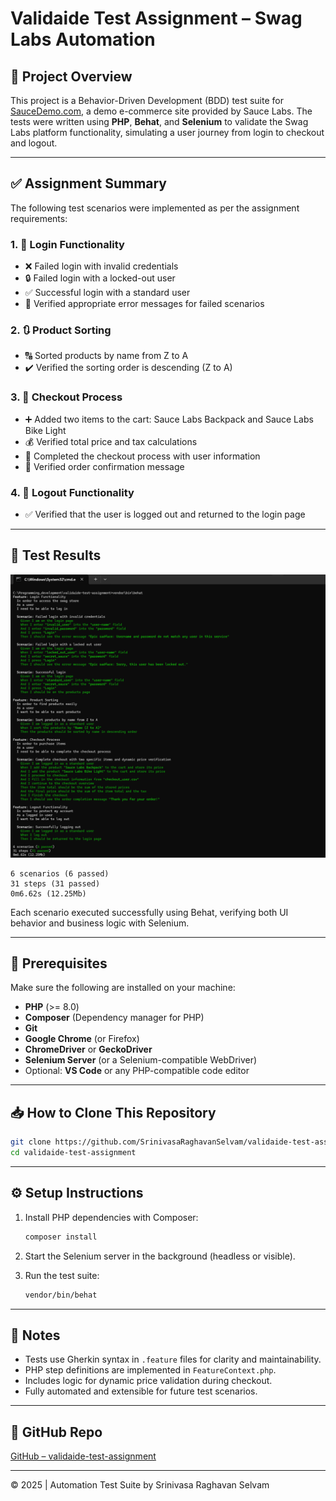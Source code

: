 # Validaide Test Assignment – Swag Labs Automation

## 📌 Project Overview

This project is a Behavior-Driven Development (BDD) test suite for [SauceDemo.com](https://www.saucedemo.com/), a demo e-commerce site provided by Sauce Labs. The tests were written using **PHP**, **Behat**, and **Selenium** to validate the Swag Labs platform functionality, simulating a user journey from login to checkout and logout.

---

## ✅ Assignment Summary

The following test scenarios were implemented as per the assignment requirements:

### 1. 🔐 Login Functionality
- ❌ Failed login with invalid credentials
- 🔒 Failed login with a locked-out user
- ✅ Successful login with a standard user
- 📢 Verified appropriate error messages for failed scenarios

### 2. 🔃 Product Sorting
- 🔠 Sorted products by name from Z to A
- ✔️ Verified the sorting order is descending (Z to A)

### 3. 🛒 Checkout Process
- ➕ Added two items to the cart: Sauce Labs Backpack and Sauce Labs Bike Light
- 💰 Verified total price and tax calculations
- 🧾 Completed the checkout process with user information
- 🎉 Verified order confirmation message

### 4. 🚪 Logout Functionality
- ✅ Verified that the user is logged out and returned to the login page

---

## 🧪 Test Results

![Test Results](assets/test-results.png)

```
6 scenarios (6 passed)
31 steps (31 passed)
0m6.62s (12.25Mb)
```

Each scenario executed successfully using Behat, verifying both UI behavior and business logic with Selenium.

---

## 🧰 Prerequisites

Make sure the following are installed on your machine:

- **PHP** (>= 8.0)
- **Composer** (Dependency manager for PHP)
- **Git**
- **Google Chrome** (or Firefox)
- **ChromeDriver** or **GeckoDriver**
- **Selenium Server** (or a Selenium-compatible WebDriver)
- Optional: **VS Code** or any PHP-compatible code editor

---

## 📥 How to Clone This Repository

```bash
git clone https://github.com/SrinivasaRaghavanSelvam/validaide-test-assignment.git
cd validaide-test-assignment
```

---

## ⚙️ Setup Instructions

1. Install PHP dependencies with Composer:
   ```bash
   composer install
   ```

2. Start the Selenium server in the background (headless or visible).

3. Run the test suite:
   ```bash
   vendor/bin/behat
   ```

---

## 🧾 Notes

- Tests use Gherkin syntax in `.feature` files for clarity and maintainability.
- PHP step definitions are implemented in `FeatureContext.php`.
- Includes logic for dynamic price validation during checkout.
- Fully automated and extensible for future test scenarios.

---

## 🔗 GitHub Repo

[GitHub – validaide-test-assignment](https://github.com/SrinivasaRaghavanSelvam/validaide-test-assignment)

---

© 2025 | Automation Test Suite by Srinivasa Raghavan Selvam
